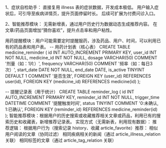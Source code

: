 1、症状自检助手：
直接复用 illness 表的症状数据，开发成本极低。
用户输入症状后，可引导至疾病详情页，提升页面停留时长。
后续可扩展为付费问诊入口。

2、智能推荐模块：
无需新增表，通过用户历史行为数据动态生成推荐内容。
在文章/药品页面增加“猜你喜欢”，提升点击率和用户粘性。

用药提醒模块：用户可能需要定时提醒服药，涉及药品、用户、时间，可以利用已有的药品表和用户表。
-- 用药计划表（核心表）
CREATE TABLE medicine_reminder (
id INT AUTO_INCREMENT PRIMARY KEY,
user_id INT NOT NULL,
medicine_id INT NOT NULL,
dosage VARCHAR(50) COMMENT '剂量（如：1片）',
frequency VARCHAR(50) COMMENT '频率（如：每日3次）',
start_date DATE NOT NULL,
end_date DATE,
is_active TINYINT DEFAULT 1 COMMENT '是否生效',
FOREIGN KEY (user_id) REFERENCES user(id),
FOREIGN KEY (medicine_id) REFERENCES medicine(id)
);

-- 提醒记录表（用于统计）
CREATE TABLE reminder_log (
id INT AUTO_INCREMENT PRIMARY KEY,
reminder_id INT NOT NULL,
trigger_time DATETIME COMMENT '提醒触发时间',
status TINYINT COMMENT '0:未确认, 1:已确认',
FOREIGN KEY (reminder_id) REFERENCES medicine_reminder(id)
);
智能推荐模块：根据用户的历史搜索或收藏推荐相关文章或药品，利用已有的搜索历史和收藏表，新增推荐记录表。
实现方式（无需新表，利用现有数据）：
推荐逻辑：
根据用户行为（搜索记录 history、收藏 article_favorite）推荐：
相似用户阅读的文章（协同过滤）
相同疾病相关的新闻（通过 article_illness_relation 关联）
相同标签的文章（通过 article_tag_relation 关联）